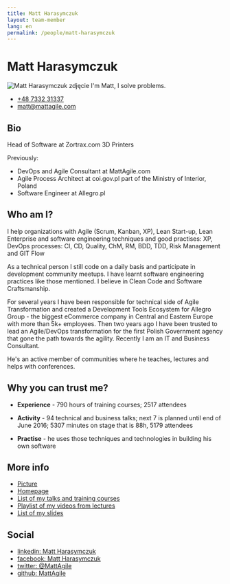 ```yaml
---
title: Matt Harasymczuk
layout: team-member
lang: en
permalink: /people/matt-harasymczuk
---
```


# Matt Harasymczuk

![Matt Harasymczuk zdjęcie](https://s.gravatar.com/avatar/c0ea68b674a135b4d2cc553673d18931?s=100) I'm Matt, I solve problems.

- [+48 7332 31337](tel:+48733231337)
- [matt@mattagile.com](mailto:matt@mattagile.com)

## Bio

Head of Software at Zortrax.com 3D Printers

Previously:

- DevOps and Agile Consultant at MattAgile.com
- Agile Process Architect at coi.gov.pl part of the Ministry of Interior, Poland
- Software Engineer at Allegro.pl

## Who am I?
I help organizations with Agile (Scrum, Kanban, XP), Lean Start-up, Lean Enterprise and software engineering techniques and good practises: XP, DevOps processes: CI, CD, Quality, ChM, RM, BDD, TDD, Risk Management and GIT Flow

As a technical person I still code on a daily basis and participate in development community meetups. I have learnt software engineering practices like those mentioned. I believe in Clean Code and Software Craftsmanship.

For several years I have been responsible for technical side of Agile Transformation and created a Development Tools Ecosystem for Allegro Group - the biggest eCommerce company in Central and Eastern Europe with more than 5k+ employees. Then two years ago I have been trusted to lead an Agile/DevOps transformation for the first Polish Government agency that gone the path towards the agility. Recently I am an IT and Business Consultant.

He's an active member of communities where he teaches, lectures and helps with conferences.

## Why you can trust me?

- **Experience** - 790 hours of training courses; 2517 attendees

- **Activity** - 94 technical and business talks; next 7 is planned until end of June 2016; 5307 minutes on stage that is 88h,  5179 attendees

- **Practise** - he uses those techniques and technologies in building his own software

## More info
- [Picture](https://s.gravatar.com/avatar/c0ea68b674a135b4d2cc553673d18931?s=500)
- [Homepage](http://mattagile.com)
- [List of my talks and training courses](http://goo.gl/E1FLd4)
- [Playlist of my videos from lectures](http://goo.gl/Gyhgse)
- [List of my slides](http://www.slideshare.net/mattharasymczuk/presentations)

## Social
- [linkedin: Matt Harasymczuk](https://linkedin.com/in/mattharasymczuk)
- [facebook: Matt Harasymczuk](https://facebook.com/matt.harasymczuk)
- [twitter: @MattAgile](https://twitter.com/MattAgile)
- [github: MattAgile](https://github.com/MattAgile)
